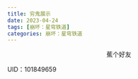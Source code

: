 ```yaml
---
title: 穷鬼展示
date: 2023-04-24
tags: [崩坏：星穹铁道]
categories: 崩坏：星穹铁道
---
```


<center>蕉个好友</center>

<!-- more -->

UID：101849659
